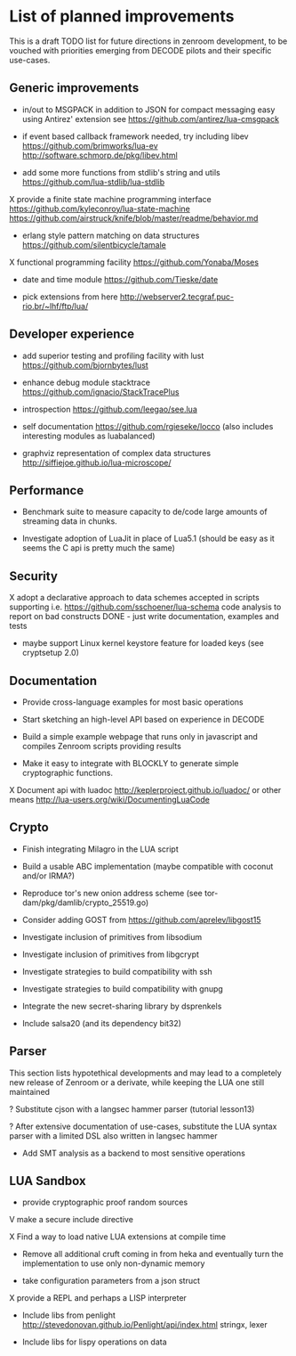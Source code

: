 # List of planned improvements

This is a draft TODO list for future directions in zenroom
development, to be vouched with priorities emerging from DECODE pilots
and their specific use-cases.


## Generic improvements

- in/out to MSGPACK in addition to JSON for compact messaging easy using
  Antirez' extension see https://github.com/antirez/lua-cmsgpack

- if event based callback framework needed, try including libev
  https://github.com/brimworks/lua-ev
  http://software.schmorp.de/pkg/libev.html

- add some more functions from stdlib's string and utils
  https://github.com/lua-stdlib/lua-stdlib

X provide a finite state machine programming interface
  https://github.com/kyleconroy/lua-state-machine
  https://github.com/airstruck/knife/blob/master/readme/behavior.md

- erlang style pattern matching on data structures
  https://github.com/silentbicycle/tamale

X functional programming facility
  https://github.com/Yonaba/Moses

- date and time module
  https://github.com/Tieske/date

- pick extensions from here
  http://webserver2.tecgraf.puc-rio.br/~lhf/ftp/lua/

## Developer experience

- add superior testing and profiling facility with lust
  https://github.com/bjornbytes/lust

- enhance debug module stacktrace
  https://github.com/ignacio/StackTracePlus

- introspection
  https://github.com/leegao/see.lua

- self documentation
  https://github.com/rgieseke/locco
  (also includes interesting modules as luabalanced)

- graphviz representation of complex data structures
  http://siffiejoe.github.io/lua-microscope/

## Performance

- Benchmark suite to measure capacity to de/code large amounts of
  streaming data in chunks.

- Investigate adoption of LuaJit in place of Lua5.1
  (should be easy as it seems the C api is pretty much the same)

## Security

X adopt a declarative approach to data schemes accepted in scripts
  supporting i.e. https://github.com/sschoener/lua-schema
  code analysis to report on bad constructs
  DONE - just write documentation, examples and tests

- maybe support Linux kernel keystore feature for loaded keys
  (see cryptsetup 2.0)

## Documentation

- Provide cross-language examples for most basic operations

- Start sketching an high-level API based on experience in DECODE

- Build a simple example webpage that runs only in javascript and
  compiles Zenroom scripts providing results

- Make it easy to integrate with BLOCKLY to generate simple
  cryptographic functions.

X Document api with luadoc http://keplerproject.github.io/luadoc/
  or other means http://lua-users.org/wiki/DocumentingLuaCode

## Crypto

- Finish integrating Milagro in the LUA script

- Build a usable ABC implementation (maybe compatible with coconut
  and/or IRMA?)

- Reproduce tor's new onion address scheme
  (see tor-dam/pkg/damlib/crypto_25519.go)

- Consider adding GOST from https://github.com/aprelev/libgost15

- Investigate inclusion of primitives from libsodium

- Investigate inclusion of primitives from libgcrypt

- Investigate strategies to build compatibility with ssh

- Investigate strategies to build compatibility with gnupg

- Integrate the new secret-sharing library by dsprenkels

- Include salsa20 (and its dependency bit32)

## Parser

This section lists hypotethical developments and may lead to a
completely new release of Zenroom or a derivate, while keeping the LUA
one still maintained

? Substitute cjson with a langsec hammer parser (tutorial lesson13)

? After extensive documentation of use-cases, substitute the LUA
  syntax parser with a limited DSL also written in langsec hammer

- Add SMT analysis as a backend to most sensitive operations

## LUA Sandbox

- provide cryptographic proof random sources

V make a secure include directive

X Find a way to load native LUA extensions at compile time

- Remove all additional cruft coming in from heka and eventually turn
  the implementation to use only non-dynamic memory

- take configuration parameters from a json struct

X provide a REPL and perhaps a LISP interpreter

- Include libs from penlight
  http://stevedonovan.github.io/Penlight/api/index.html stringx, lexer

- Include libs for lispy operations on data
